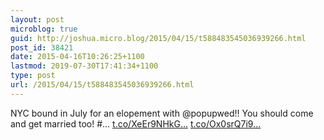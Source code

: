 ```yaml
---
layout: post
microblog: true
guid: http://joshua.micro.blog/2015/04/15/t588483545036939266.html
post_id: 38421
date: 2015-04-16T10:26:25+1100
lastmod: 2019-07-30T17:41:34+1100
type: post
url: /2015/04/15/t588483545036939266.html
---
```

NYC bound in July for an elopement with @popupwed!! You should come and get married too! #… [t.co/XeEr9NHkG...](http://t.co/XeEr9NHkGn) [t.co/Ox0srQ7i9...](http://t.co/Ox0srQ7i9z)
